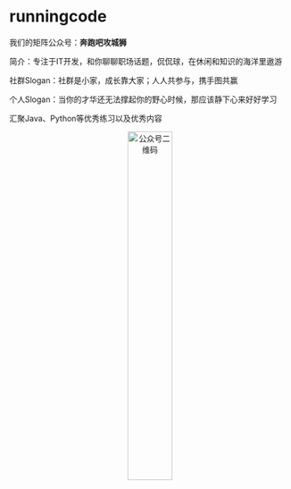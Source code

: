 # runningcode

我们的矩阵公众号：**奔跑吧攻城狮**

简介：专注于IT开发，和你聊聊职场话题，侃侃球，在休闲和知识的海洋里遨游

社群Slogan：社群是小家，成长靠大家；人人共参与，携手图共赢

个人Slogan：当你的才华还无法撑起你的野心时候，那应该静下心来好好学习

汇聚Java、Python等优秀练习以及优秀内容

<div align="center">
    <img width="40%" src="https://wx1.sinaimg.cn/mw690/62b02411ly1gazc0e23dxj20p00dw3zo.jpg" alt="公众号二维码">
</div>